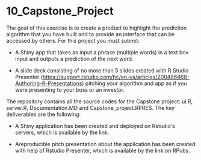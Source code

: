 # 10_Capstone_Project

The goal of this exercise is to create a product to highlight the prediction algorithm that you have built and to provide an interface that can be accessed by others. For this project you must submit:

- A Shiny app that takes as input a phrase (multiple words) in a text box input and outputs a prediction of the next word.

- A slide deck consisting of no more than 5 slides created with R Studio Presenter (https://support.rstudio.com/hc/en-us/articles/200486468-Authoring-R-Presentations) pitching your algorithm and app as if you were presenting to your boss or an investor.

The repository contains all the source codes for the Capstone project: ui.R, server.R, Documentation.MD and Capstone_project.RPRES. 
The key deliverables are the following:

- A Shiny application has been created and deployed on Rstudio's servers, which is available by the link.

- Areproducible pitch presentation about the application has been created with help of Rstudio Presenter, which is available by the  link on RPubs.

